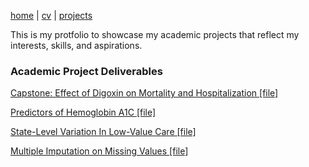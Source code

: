 [home](thyangjes.github.io/) | [cv](https://thyangjes.github.io//files/Tzu-Hsuan_Yang_Resume_Apr2024-1.pdf) | [projects](https://thyangjes.github.io//projects.html) 

This is my protfolio to showcase my academic projects that reflect my interests, skills, and aspirations. 


### Academic Project Deliverables

<ins> Capstone: Effect of Digoxin on Mortality and Hospitalization </ins> [[file]](https://thyangjes.github.io//files/.pdf)



<ins> Predictors of Hemoglobin A1C  </ins> [[file]](https://thyangjes.github.io//files/BS805_Course%20Project_JYang.pdf)




<ins> State-Level Variation In Low-Value Care  </ins> [[file]](https://thyangjes.github.io//files/Dashboard_LowValueCare.pdf)




<ins> Multiple Imputation on Missing Values   </ins> [[file]](https://thyangjes.github.io//files/BS845%20Final%20Project_JYang_revised.pdf)


